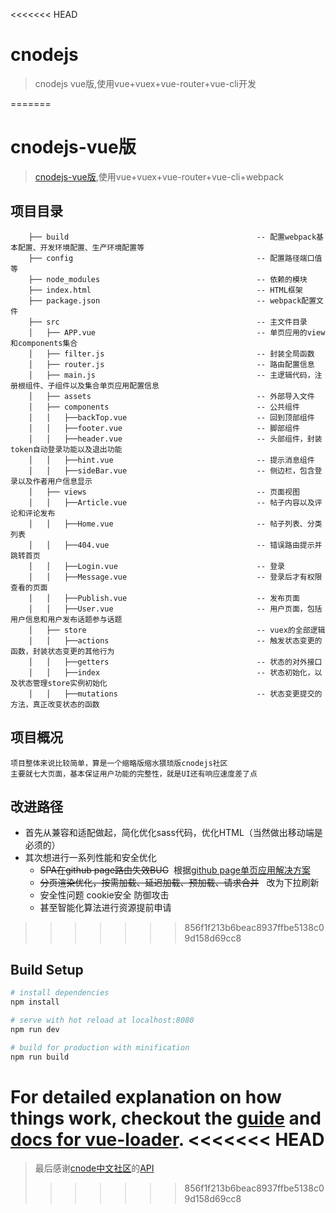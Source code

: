 <<<<<<< HEAD
# cnodejs

> cnodejs vue版,使用vue+vuex+vue-router+vue-cli开发

=======
# cnodejs-vue版

> [cnodejs-vue版](https://allenliu6.github.io/cnode-vue/ "cnodejs-vue版"),使用vue+vuex+vue-router+vue-cli+webpack

 
## 项目目录  

```
    ├── build                                          -- 配置webpack基本配置、开发环境配置、生产环境配置等
    ├── config                                         -- 配置路径端口值等
    ├── node_modules                                   -- 依赖的模块
    ├── index.html                                     -- HTML框架
    ├── package.json                                   -- webpack配置文件
    ├── src                                            -- 主文件目录
    │   ├── APP.vue                                    -- 单页应用的view和components集合
    │   ├── filter.js                                  -- 封装全局函数
    │   ├── router.js                                  -- 路由配置信息
    │   ├── main.js                                    -- 主逻辑代码，注册根组件、子组件以及集合单页应用配置信息
    │   ├── assets                                     -- 外部导入文件
    │   ├── components                                 -- 公共组件
    │   │   ├──backTop.vue                             -- 回到顶部组件
    │   │   ├──footer.vue                              -- 脚部组件
    │   │   ├──header.vue                              -- 头部组件，封装token自动登录功能以及退出功能
    │   │   ├──hint.vue                                -- 提示消息组件
    │   │   ├──sideBar.vue                             -- 侧边栏，包含登录以及作者用户信息显示
    │   ├── views                                      -- 页面视图
    │   │   ├──Article.vue                             -- 帖子内容以及评论和评论发布
    │   │   ├──Home.vue                                -- 帖子列表、分类列表
    │   │   ├──404.vue                                 -- 错误路由提示并跳转首页
    │   │   ├──Login.vue                               -- 登录
    │   │   ├──Message.vue                             -- 登录后才有权限查看的页面
    │   │   ├──Publish.vue                             -- 发布页面
    │   │   ├──User.vue                                -- 用户页面，包括用户信息和用户发布话题参与话题
    │   ├── store                                      -- vuex的全部逻辑
    │   │   ├──actions                                 -- 触发状态变更的函数，封装状态变更的其他行为
    │   │   ├──getters                                 -- 状态的对外接口
    │   │   ├──index                                   -- 状态初始化，以及状态管理store实例初始化
    │   │   ├──mutations                               -- 状态变更提交的方法，真正改变状态的函数
``` 
  
## 项目概况  
    项目整体来说比较简单，算是一个缩略版缩水猥琐版cnodejs社区
    主要就七大页面，基本保证用户功能的完整性，就是UI还有响应速度差了点

  
## 改进路径

- 首先从兼容和适配做起，简化优化sass代码，优化HTML（当然做出移动端是必须的）  
- 其次想进行一系列性能和安全优化  
    - ~~SPA在github page路由失效BUG~~  根据[github page单页应用解决方案](https://github.com/rafrex/spa-github-pages)  
    - ~~分页渲染优化，按需加载、延迟加载、预加载、请求合并~~   改为下拉刷新  
    - 安全性问题  cookie安全  防御攻击  
    - 甚至智能化算法进行资源提前申请  

    
>>>>>>> 856f1f213b6beac8937ffbe5138c09d158d69cc8
## Build Setup

``` bash
# install dependencies
npm install

# serve with hot reload at localhost:8080
npm run dev

# build for production with minification
npm run build
```

For detailed explanation on how things work, checkout the [guide](http://vuejs-templates.github.io/webpack/) and [docs for vue-loader](http://vuejs.github.io/vue-loader).
<<<<<<< HEAD
=======

  
> 最后感谢[cnode中文社区](https://cnodejs.org "cnode中文社区主页")的[API](https://cnodejs.org/api "cnode中文社区API页面")
>>>>>>> 856f1f213b6beac8937ffbe5138c09d158d69cc8
